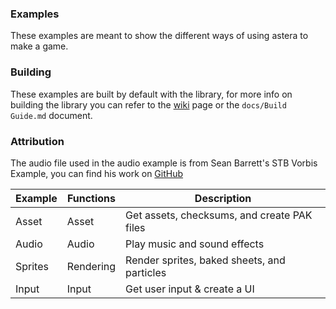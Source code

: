 ### Examples
These examples are meant to show the different ways of using astera to make a game.

### Building
These examples are built by default with the library, for more info on building the library you can refer to the [wiki](https://tek256.com/astera) page or the `docs/Build Guide.md` document.

### Attribution
The audio file used in the audio example is from Sean Barrett's STB Vorbis Example, you can find his work on [GitHub](https://github.com/nothings/)

| Example | Functions | Description |
| ------- | --------- | ----------- |
| Asset | Asset | Get assets, checksums, and create PAK files |
| Audio | Audio | Play music and sound effects |
| Sprites | Rendering | Render sprites, baked sheets, and particles |
| Input | Input | Get user input & create a UI |
